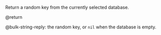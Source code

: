 Return a random key from the currently selected database.

@return

@bulk-string-reply: the random key, or `nil` when the database is empty.
